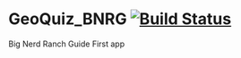# GeoQuiz_BNRG [![Build Status](https://travis-ci.org/Ryanm14/GeoQuiz_BNRG.svg?branch=master)](https://travis-ci.org/Ryanm14/GeoQuiz_BNRG)
Big Nerd Ranch Guide First app
